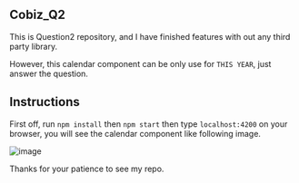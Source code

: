 ## Cobiz_Q2

This is Question2 repository, and I have finished features with out any third party library.

However, this calendar component can be only use for `THIS YEAR`, just answer the question.

## Instructions

First off, run `npm install` then `npm start` then type `localhost:4200` on your browser, you will see the calendar component like following image.

![image](https://github.com/user-attachments/assets/17a59fd6-d4db-47b4-af80-6c2838c4bed5)

Thanks for your patience to see my repo.
